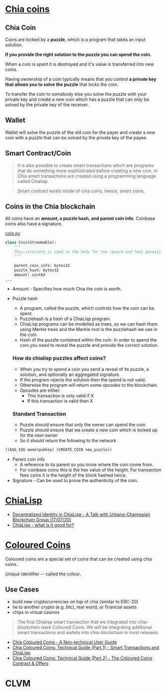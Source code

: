 # [Chia coins](https://www.chiaexplorer.com/chia-coins)

## Chia Coin
Coins are locked by a **puzzle**, which is a program that takes an input solution.

**If you provide the right solution to the puzzle you can spend the coin.**

When a coin is spent it is destroyed and it's value is transferred into new coins.

Having ownership of a coin typically means that you control **a private key that allows you to solve the puzzle** that locks the coin. 

To transfer the coin to somebody else you solve the puzzle with your private key and create a new coin which has a puzzle that can only be solved by the private key of the receiver. 

## Wallet

Wallet will solve the puzzle of the old coin for the payer and create a new coin with a puzzle that can be solved by the private key of the payee.

## Smart Contract/Coin

> It is also possible to create smart transactions which are programs that do something more sophisticated before creating a new coin. In Chia smart transactions are created using a programming language called Chialisp.

> Smart contract exists inside of chia coins, hence, smart coins.

## Coins in the Chia blockchain
All coins have an **amount, a puzzle hash, and parent coin info**. Coinbase coins also have a signature.

[coin.py](https://github.com/Chia-Network/chia-blockchain/blob/main/chia/types/blockchain_format/coin.py#L13)
``` python
class Coin(Streamable):
    """
    This structure is used in the body for the reward and fees genesis coins.
    """

    parent_coin_info: bytes32
    puzzle_hash: bytes32
    amount: uint64
...
```

- Amount - Specifies how much Chia the coin is worth.
- Puzzle hash
    - A program, called the puzzle, which controls how the coin can be spent.
    - Puzzlehash is a hash of a ChiaLisp program.
    - ChiaLisp programs can be modelled as trees, so we can hash them using Merkle trees and the Merkle root is the puzzlehash we use in the coin.
    - Hash of the puzzle contained within the coin. In order to spend the coin you need to reveal the puzzle and provide the correct solution.

    ### How do chialisp puzzles affect coins?
    - When you try to spend a coin you send a reveal of its puzzle, a solution, and optionally an aggregated signature.
    - If the program rejects the solution then the spend is not valid.
    - Otherwise the program will return some opcodes to the blockchain.
    - Opcodes are either:
        - This transaction is only valid if X
        - If this transaction is valid then X
    ### Standard Transaction
    - Puzzle should ensure that only the owner can spend the coin
    - Puzzle should ensure that we create a new coin which is locked up for the next owner
    - So it should return the following to the network

``` lisp
((AGG_SIG ownerpubkey) (CREATE_COIN new_puzzle))
```
- Parent coin info
    - A reference to its parent so you know where the coin come from.
    - For coinbase coins this is the hex value of the height. For transaction fees coins it is the height of the block hashed twice.
- Signature - Can be used to prove the authenticity of the coin.



# [ChiaLisp](https://chialisp.com/)

- [Decentralized Identity in ChiaLisp - A Talk with Urbana-Champaign Blockchain Group (17/07/20)](https://youtu.be/cee9O4ZEPjo)
- [ChiaLisp - what is it good for?](https://www.reddit.com/r/chia/comments/mkbx74/chialisp_what_is_it_good_for/?utm_source=share&utm_medium=web2x&context=3)


# [Coloured Coins](https://www.chia.net/2020/04/29/coloured-coins-launch.en.html)
Coloured coins are a special set of coins that can be created using chia coins.

Unique identifier -- called the colour.

## Use Cases
- build new cryptocurrencies on top of chia (similar to ERC-20)
- tie to another crypto (e.g. btc), real world, or financial assets
- chips in virtual casinos

> The first Chialisp smart transaction that we integrated into chia-blockchain were Coloured Coins. We will be integrating additional smart transactions and wallets into chia-blockchain in most releases.

- [Chia Coloured Coins - A Non-technical User Guide](https://www.youtube.com/watch?v=YOlpmCBK8zY)
- [Chia Coloured Coins: Technical Guide (Part 1) - Smart Transactions and ChiaLisp](https://www.youtube.com/watch?v=17pa2t_FQQM)
- [Chia Coloured Coins: Technical Guide (Part 2) - The Coloured Coins Contract & Offers](https://www.youtube.com/watch?v=P33gWX4WmEQ)


# CLVM